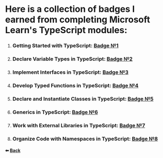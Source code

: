 # Here is a collection of badges I earned from completing Microsoft Learn's TypeScript modules:

1. ### Getting Started with TypeScript: [Badge №1](https://learn.microsoft.com/api/achievements/share/en-us/Yorokay/FZUKPM2X?sharingId=D7C8B90EF09E8F37)
2. ### Declare Variable Types in TypeScript: [Badge №2](https://learn.microsoft.com/api/achievements/share/en-us/Yorokay/PTZHL7E4?sharingId=D7C8B90EF09E8F37)
3. ### Implement Interfaces in TypeScript: [Badge №3](https://learn.microsoft.com/api/achievements/share/en-us/Yorokay/7ENL3KWZ?sharingId=D7C8B90EF09E8F37)
4. ### Develop Typed Functions in TypeScript: [Badge №4](https://learn.microsoft.com/api/achievements/share/en-us/Yorokay/K5VYJQQB?sharingId=D7C8B90EF09E8F37)
5. ### Declare and Instantiate Classes in TypeScript: [Badge №5](https://learn.microsoft.com/api/achievements/share/en-us/Yorokay/N798MERF?sharingId=D7C8B90EF09E8F37)
6. ### Generics in TypeScript: [Badge №6](https://learn.microsoft.com/api/achievements/share/en-us/Yorokay/FZUWW89X?sharingId=D7C8B90EF09E8F37)
7. ### Work with External Libraries in TypeScript: [Badge №7](badge-link)
8. ### Organize Code with Namespaces in TypeScript: [Badge №8](badge-link)

#### ⬅ [Back](./README.md)